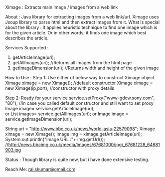 Ximage : Extracts main image / images from a web link

About :
Java library for extracting images from a web link/url.
Ximage uses Jsoup library to parse html and then extract images from it.
What is special about the library : It applies heuristic technique to find one image which is for the given article. Or in other words; it finds one image which best describes the article. 

Services Supported :
1. getArticleImage(uri);
2. getAllImages(uri);  //Returns all images from the html page
3. getImageDimension(uri); //Returns width and height of the given image

How to Use :
Step 1: Use either of below way to construct Ximage object.
Ximage ximage = new Ximage();  //default constructor
Ximage ximage = new Ximage(ip,port); //constructor with proxy details

Step 2: Ready for your service
service.setProxy("www-gdcw.sony.com", "80");  //in case you called default constructor and still want to set proxy
Image image= service.getArticleImage(uri);  
or
List<Image> images= service.getAllImages(uri);
or
Image image = service.getImageDimension(uri);

String uri = "http://www.bbc.co.uk/news/world-asia-22579098";
Ximage ximage = new Ximage();
Image img = ximage.getArticleImage(uri);
System.out.println("Image URL :"+ img.getUrl());
//http://news.bbcimg.co.uk/media/images/67681000/jpg/_67681228_64681903.jpg

Status :
Though library is quite new, but i have done extensive testing.  

Reach Me: 
rai.skumar@gmail.com
